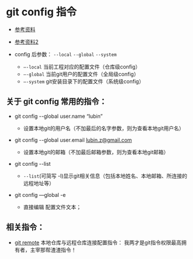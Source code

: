 # git config 指令
* [参考资料](https://git-scm.com/docs/git-config)
* [参考资料2](http://blog.csdn.net/zxncvb/article/details/22153019)

* config 后参数： `--local` `--global`  `--system`
	* `—-local`   当前工程对应的配置文件（仓库级config）
	* `—-global`  当前git用户的配置文件（全局级config）
	* `—-system`  git安装目录下的配置文件（系统级config）

## 关于 git config 常用的指令：
* git config --global user.name “lubin” 
	* 设置本地git的用户名（不加最后的名字参数，则为查看本地git用户名） 

* git config --global user.email lubin.z@gmail.com  
	* 设置本地git的邮箱（不加最后邮箱参数，则为查看本地git邮箱）

* git config --list 
	* `--list`(可简写 -l)显示git相关信息（包括本地姓名、本地邮箱、所连接的远程地址等） 

* git config —global -e  
	* 直接编辑 配置文件文本；

## 相关指令：
* [git remote](https://github.com/wteam-xq/testGit/blob/master/learn_log/git_remote.md) 本地仓库与远程仓库连接配置指令： 我两才是git指令权限最高拥有者，主宰那帮渣渣指令！